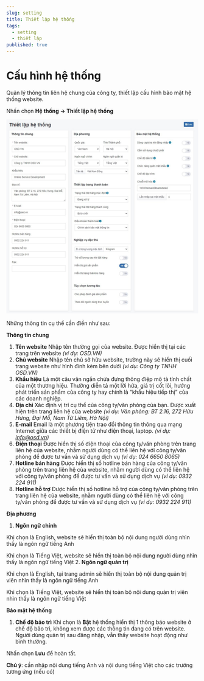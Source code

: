 ```yaml
---
slug: setting
title: Thiết lập hệ thống
tags:
  - setting
  - thiết lập
published: true
---
```

# Cấu hình hệ thống

Quản lý thông tin liên hệ chung của công ty, thiết lập cấu hình bảo mật hệ thống website.

Nhấn chọn **Hệ thống -> Thiết lập hệ thống**

![thiet-lap-chung.jpg](img/thiet-lap-chung.jpg)

Những thông tin cụ thể cần điền như sau:

**Thông tin chung**

1. **Tên website** Nhập tên thường gọi của website. Được hiển thị tại các trang trên website _(ví dụ: OSD.VN)_
2. **Chủ website** Nhập tên chủ sở hữu website, trường này sẽ hiển thị cuối trang website như hình đính kèm bên dưới _(ví dụ: Công ty TNHH OSD.VN)_
3. **Khẩu hiệu** Là một câu văn ngắn chứa đựng thông điệp mô tả tính chất của một thương hiệu. Thường diễn tả một lời hứa, giá trị cốt lõi, hướng phát triển sản phẩm của công ty hay chính là “khẩu hiệu tiếp thị” của các doanh nghiệp.
4. **Địa chỉ** Xác định vị trí cụ thể của công ty/văn phòng của bạn. Được xuất hiện trên trang liên hệ của website _(ví dụ: Văn phòng: BT 2.16, 272 Hữu Hưng, Đại Mỗ, Nam Từ Liêm, Hà Nội)_
5. **E-mail** Email là một phương tiện trao đổi thông tin thông qua mạng Internet giữa các thiết bị điện tử như điện thoại, laptop. _(ví dụ: info@osd.vn)_
6. **Điện thoại** Được hiển thị số điện thoại của công ty/văn phòng trên trang liên hệ của website, nhằm người dùng có thể liên hệ với công ty/văn phòng để được tư vấn và sử dụng dịch vụ _(ví dụ: 024 6650 8065)_
7. **Hotline bán hàng** Được hiển thị số hotline bán hàng của công ty/văn phòng trên trang liên hệ của website, nhằm người dùng có thể liên hệ với công ty/văn phòng để được tư vấn và sử dụng dịch vụ _(ví dụ: 0932 224 911)_
8. **Hotline hỗ trợ** Được hiển thị số hotline hỗ trợ của công ty/văn phòng trên trang liên hệ của website, nhằm người dùng có thể liên hệ với công ty/văn phòng để được tư vấn và sử dụng dịch vụ _(ví dụ: 0932 224 911)_

**Địa phương**

1. **Ngôn ngữ chính**

Khi chọn là English, website sẽ hiển thị toàn bộ nội dung người dùng nhìn thấy là ngôn ngữ tiếng Anh

Khi chọn là Tiếng Việt, website sẽ hiển thị toàn bộ nội dung người dùng nhìn thấy là ngôn ngữ tiếng Việt
2. **Ngôn ngữ quản trị**

Khi chọn là English, tại trang admin sẽ hiển thị toàn bộ nội dung quản trị viên nhìn thấy là ngôn ngữ tiếng Anh

Khi chọn là Tiếng Việt, website sẽ hiển thị toàn bộ nội dung quản trị viên nhìn thấy là ngôn ngữ tiếng Việt

**Bảo mật hệ thống**

1. **Chế độ bảo trì** Khi chọn là **Bật** hệ thống hiển thị 1 thông báo website ở chế độ bảo trì, không xem được các thông tin đang có trên website. Người dùng quản trị sau đăng nhập, vẫn thấy website hoạt động như bình thường.

Nhấn chọn **Lưu** để hoàn tất.

**Chú ý**: cần nhập nội dung tiếng Anh và nội dung tiếng Việt cho các trường tương ứng (nếu có)
